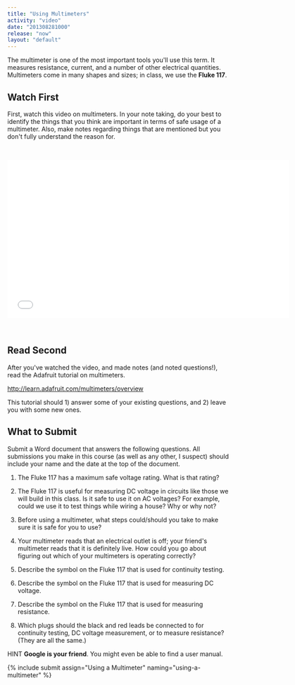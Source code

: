 ```yaml
---
title: "Using Multimeters"
activity: "video"
date: "201308281000"
release: "now"
layout: "default"
---
```


The multimeter is one of the most important tools you'll use this term. It measures resistance, current, and a number of other electrical quantities. Multimeters come in many shapes and sizes; in class, we use the **Fluke 117**. 

## Watch First

First, watch this video on multimeters. In your note taking, do your best to identify the things that you think are important in terms of safe usage of a multimeter. Also, make notes regarding things that are mentioned but you don't fully understand the reason for.

<p> &nbsp; </p>
<div class="text-center">
  <iframe width="640" height="360" src="//www.youtube.com/embed/bF3OyQ3HwfU" frameborder="0" allowfullscreen></iframe>
</div>
<p> &nbsp; </p>

## Read Second

After you've watched the video, and made notes (and noted questions!), read the Adafruit tutorial on multimeters.

<p class="text-center">
  <a href="http://learn.adafruit.com/multimeters/overview">http://learn.adafruit.com/multimeters/overview</a>
</p>

This tutorial should 1) answer some of your existing questions, and 2) leave you with some new ones.


## What to Submit

Submit a Word document that answers the following questions. All submissions you make in this course (as well as any other, I suspect) should include your name and the date at the top of the document.

1. The Fluke 117 has a maximum safe voltage rating. What is that rating? 

1. The Fluke 117 is useful for measuring DC voltage in circuits like those we will build in this class. Is it safe to use it on AC voltages? For example, could we use it to test things while wiring a house? Why or why not?

1. Before using a multimeter, what steps could/should you take to make sure it is safe for you to use?

1. Your multimeter reads that an electrical outlet is off; your friend's multimeter reads that it is definitely live. How could you go about figuring out which of your multimeters is operating correctly?

1. Describe the symbol on the Fluke 117 that is used for continuity testing.

1. Describe the symbol on the Fluke 117 that is used for measuring DC voltage.

1. Describe the symbol on the Fluke 117 that is used for measuring resistance.

1. Which plugs should the black and red leads be connected to for continuity testing, DC voltage measurement, or to measure resistance? (They are all the same.)

<span class="label label-info">HINT</span> **Google is your friend**. You might even be able to find a user manual.

{% include submit assign="Using a Multimeter" naming="using-a-multimeter" %}